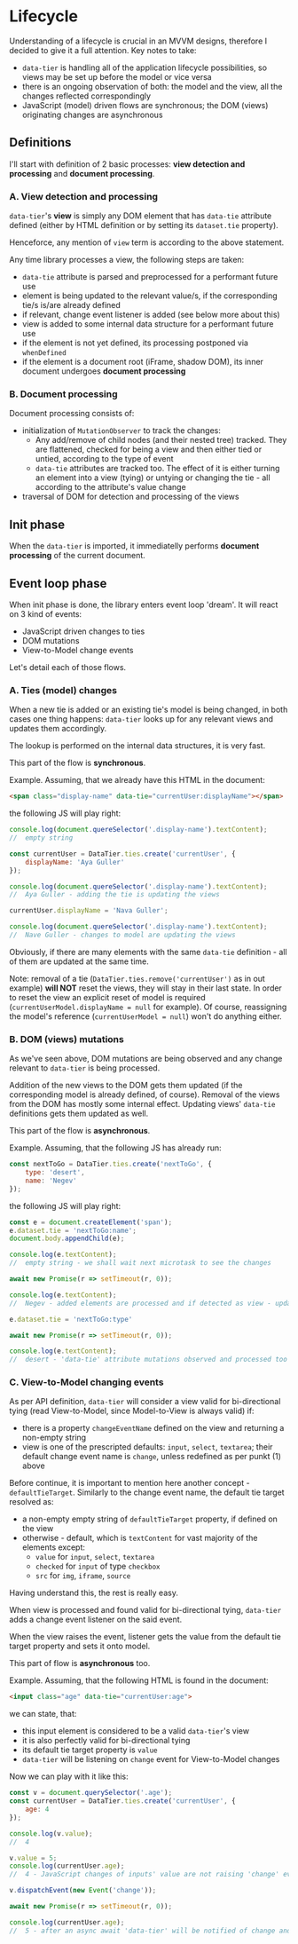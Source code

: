 # Lifecycle

Understanding of a lifecycle is crucial in an MVVM designs, therefore I decided to give it a full attention.
Key notes to take:
- `data-tier` is handling all of the application lifecycle possibilities, so views may be set up before the model or vice versa
- there is an ongoing observation of both: the model and the view, all the changes reflected correspondingly
- JavaScript (model) driven flows are synchronous; the DOM (views) originating changes are asynchronous

## Definitions

I'll start with definition of 2 basic processes: __view detection and processing__ and __document processing__.

### A. View detection and processing
`data-tier`'s __view__ is simply any DOM element that has `data-tie` attribute defined (either by HTML definition or by setting its `dataset.tie` property).

Henceforce, any mention of `view` term is according to the above statement.

Any time library processes a view, the following steps are taken:
- `data-tie` attribute is parsed and preprocessed for a performant future use
- element is being updated to the relevant value/s, if the corresponding tie/s is/are already defined
- if relevant, change event listener is added (see below more about this)
- view is added to some internal data structure for a performant future use
- if the element is not yet defined, its processing postponed via `whenDefined`
- if the element is a document root (iFrame, shadow DOM), its inner document undergoes __document processing__

### B. Document processing
Document processing consists of:
- initialization of `MutationObserver` to track the changes:
	- Any add/remove of child nodes (and their nested tree) tracked. They are flattened, checked for being a view and then either tied or untied, according to the type of event
	- `data-tie` attributes are tracked too. The effect of it is either turning an element into a view (tying) or untying or changing the tie - all according to the attribute's value change
- traversal of DOM for detection and processing of the views

## Init phase

When the `data-tier` is imported, it immediatelly performs __document processing__ of the current document.

## Event loop phase

When init phase is done, the library enters event loop 'dream'. It will react on 3 kind of events:
- JavaScript driven changes to ties
- DOM mutations
- View-to-Model change events

Let's detail each of those flows.

### A. Ties (model) changes

When a new tie is added or an existing tie's model is being changed, in both cases one thing happens: `data-tier` looks up for any relevant views and updates them accordingly.

The lookup is performed on the internal data structures, it is very fast.

This part of the flow is __synchronous__.

Example. Assuming, that we already have this HTML in the document:
```html
<span class="display-name" data-tie="currentUser:displayName"></span>
```
the following JS will play right:
```javascript
console.log(document.quereSelector('.display-name').textContent);
//	empty string

const currentUser = DataTier.ties.create('currentUser', {
	displayName: 'Aya Guller'
});

console.log(document.quereSelector('.display-name').textContent);
//	Aya Guller - adding the tie is updating the views

currentUser.displayName = 'Nava Guller';

console.log(document.quereSelector('.display-name').textContent);
//	Nave Guller - changes to model are updating the views
```

Obviously, if there are many elements with the same `data-tie` definition - all of them are updated at the same time.

Note: removal of a tie (`DataTier.ties.remove('currentUser')` as in out example) __will NOT__ reset the views, they will stay in their last state. In order to reset the view an explicit reset of model is required (`currentUserModel.displayName = null` for example). Of course, reassigning the model's reference (`currentUserModel = null`) won't do anything either.

### B. DOM (views) mutations

As we've seen above, DOM mutations are being observed and any change relevant to `data-tier` is being processed.

Addition of the new views to the DOM gets them updated (if the corresponding model is already defined, of course). Removal of the views from the DOM has mostly some internal effect. Updating views' `data-tie` definitions gets them updated as well.

This part of the flow is __asynchronous__.

Example. Assuming, that the following JS has already run:
```javascript
const nextToGo = DataTier.ties.create('nextToGo', {
	type: 'desert',
	name: 'Negev'
});
```
the following JS will play right:
```javascript
const e = document.createElement('span');
e.dataset.tie = 'nextToGo:name';
document.body.appendChild(e);

console.log(e.textContent);
//	empty string - we shall wait next microtask to see the changes

await new Promise(r => setTimeout(r, 0));

console.log(e.textContent);
//	Negev - added elements are processed and if detected as view - updated

e.dataset.tie = 'nextToGo:type'

await new Promise(r => setTimeout(r, 0));

console.log(e.textContent);
//	desert - 'data-tie' attribute mutations observed and processed too
```

### C. View-to-Model changing events

As per API definition, `data-tier` will consider a view valid for bi-directional tying (read View-to-Model, since Model-to-View is always valid) if:
- there is a property `changeEventName` defined on the view and returning a non-empty string
- view is one of the prescripted defaults: `input`, `select`, `textarea`; their default change event name is `change`, unless redefined as per punkt (1) above

Before continue, it is important to mention here another concept - `defaultTieTarget`. Similarly to the change event name, the default tie target resolved as:
- a non-empty empty string of `defaultTieTarget` property, if defined on the view
- otherwise - default, which is `textContent` for vast majority of the elements except:
	- `value`	for `input`, `select`, `textarea`
	- `checked`	for `input` of type `checkbox`
	- `src` for `img`, `iframe`, `source`

Having understand this, the rest is really easy.

When view is processed and found valid for bi-directional tying, `data-tier` adds a change event listener on the said event.

When the view raises the event, listener gets the value from the default tie target property and sets it onto model.

This part of flow is __asynchronous__ too.

Example. Assuming, that the following HTML is found in the document:
```html
<input class="age" data-tie="currentUser:age">
```
we can state, that:
- this input element is considered to be a valid `data-tier`'s view
- it is also perfectly valid for bi-directional tying
- its default tie target property is `value`
- `data-tier` will be listening on `change` event for View-to-Model changes

Now we can play with it like this:
```javascript
const v = document.querySelector('.age');
const currentUser = DataTier.ties.create('currentUser', {
	age: 4
});

console.log(v.value);
//	4

v.value = 5;
console.log(currentUser.age);
//	4 - JavaScript changes of inputs' value are not raising 'change' event natively

v.dispatchEvent(new Event('change'));

await new Promise(r => setTimeout(r, 0));

console.log(currentUser.age);
//	5 - after an async await 'data-tier' will be notified of change and reflect the new value in the model
```